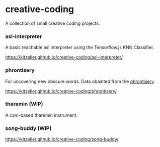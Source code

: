 # creative-coding

A collection of small creative coding projects.

### asl-interpreter

A basic teachable asl interpreter using the Tensorflow.js KNN Classifier.

https://kitzeller.github.io/creative-coding/asl-interpreter/


### phrontisery

For uncovering new obscure words. Data obainted from the [phrontisery](http://phrontistery.info/).

https://kitzeller.github.io/creative-coding/phrontisery/

### theremin (WIP)

A cam-based theremin instrument.


### song-buddy (WIP)

https://kitzeller.github.io/creative-coding/song-buddy/
